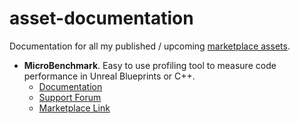 # asset-documentation
Documentation for all my published / upcoming [marketplace assets](https://www.unrealengine.com/marketplace/en-US/profile/maschere).

- **MicroBenchmark**. Easy to use profiling tool to measure code performance in Unreal Blueprints or C++.
    - [Documentation](https://maschere.github.io/asset-documentation/micro-benchmark)
    - [Support Forum](https://github.com/maschere/asset-documentation/discussions/categories/microbenchmark)
    - [Marketplace Link](https://www.unrealengine.com/marketplace/en-US/product/micro-benchmark-profiler-tool-for-blueprint-and-code-performance-timing)

	
	